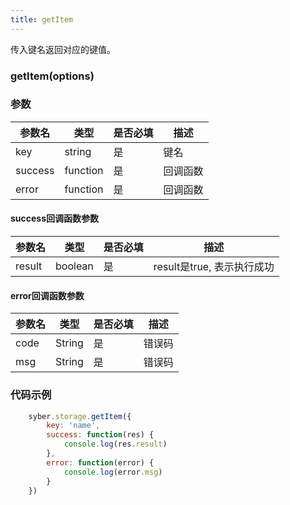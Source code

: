 ```yaml
---
title: getItem
---
```


传入键名返回对应的键值。

### getItem(options)
### 参数
| 参数名     | 类型    | 是否必填 | 描述                         |
| ---------- | ------- | -------- | ---------------------------- |
| key | string | 是       | 键名 |
| success | function | 是       | 回调函数      |
| error   | function | 是       | 回调函数      |

#### success回调函数参数
| 参数名     | 类型    | 是否必填 | 描述                     |
| ---------- | ------- | -------- | ---------------------- |
| result | boolean  | 是     | result是true, 表示执行成功  |

#### error回调函数参数
| 参数名 | 类型  | 是否必填 | 描述 |
| -- | -- | -- | -- |
| code | String  | 是 | 错误码 |
| msg | String  | 是 | 错误码 |


### 代码示例
``` javascript
    syber.storage.getItem({
        key: 'name',
        success: function(res) {
            console.log(res.result)
        },
        error: function(error) {
            console.log(error.msg)
        }
    })
```